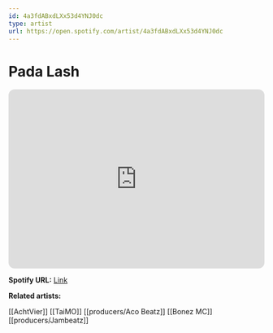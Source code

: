 ```yaml
---
id: 4a3fdABxdLXx53d4YNJ0dc
type: artist
url: https://open.spotify.com/artist/4a3fdABxdLXx53d4YNJ0dc
---
```

# Pada Lash

<iframe style="border-radius:12px" src="https://open.spotify.com/embed/artist/4a3fdABxdLXx53d4YNJ0dc" width="100%" height="352" frameBorder="0" allowfullscreen="" allow="autoplay; clipboard-write; encrypted-media; fullscreen; picture-in-picture" loading="lazy"></iframe>

**Spotify URL:** [Link](https://open.spotify.com/artist/4a3fdABxdLXx53d4YNJ0dc)

**Related artists:**

[[AchtVier]]
[[TaiMO]]
[[producers/Aco Beatz]]
[[Bonez MC]]
[[producers/Jambeatz]]
